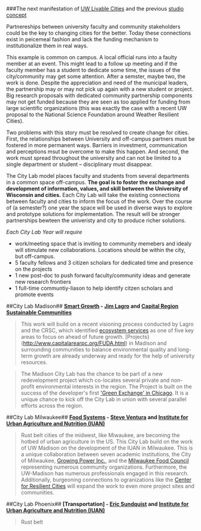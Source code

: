 ###The next manifestation of [UW Livable Cities](LivableCitiesOriginal.md) and the previous [studio concept](StudioPlan.md)

Partnereships between university faculty and community stakeholders could be the key to changing cities for the better. Today these connections exist in peicemeal fashion and lack the funding mechanism to institutionalize them in real ways. 

This example is common on campus. A local official runs into a faulty member at an event. This might lead to a follow up meeting and if the faculty member has a student to dedicate some time, the issues of the city/community may get some attention. After a semster, maybe two, the work is done. Despite the appreciation and need of the municipal leaders, the partnership may or may not pick up again with a new student or project. Big research proposals with dedicated community partnership components may not get funded because they are seen as too applied for funding from large scientific organizations (this was exactly the case with a recent UW proposal to the National Science Foundation around Weather Resilient Cities).

Two problems with this story must be resolved to create change for cities. First, the relationships between University and off-campus partners must be fostered in more permanent ways. Barriers in investment, communication and perceptions msut be overcome to make this happen. And second, the work must spread throughout the university and can not be limited to a single department or student – disciplinary must disappear. 

The City Lab model places faculty and students from several departments in a common space off-campus. __The goal is to foster the exchange and development of information, values, and skill between the University of Wisconsin and cities.__  Each City Lab will take the existing connections between faculty and cities to inform the focus of the work.  Over the course of (a semester?) one year the space will be used in diverse ways to explore and prototype solutions for implementation. The result will be stronger partnerships bewteen the univeristy and city to produce richer solutions. 

_Each City Lab Year will require_
+ work/meeting space that is inviting to community memebers and idealy will stimulate new collaborations. Locations should be within the city, but off-campus. 
+ 5 faculty fellows and 3 citizen scholars for dedicated time and presence on the projects 
+ 1 new post-doc to push forward faculty/community ideas and generate new research frontiers
+ 1 full-time communtiy-liason to help identify citzen scholars and promote events


##City Lab Madison##
__[Smart Growth](greeninf.md) - [Jim Lagro](http://www.wicci.wisc.edu/lagro.php) and [Capital Region Sustainable Communities](http://www.capitalregionscrpg.org/)__
>This work will build on a recent visioning process conducted by Lagro and the CRSC, which identified [ecosystem services](http://www.capitalregionscrpg.org/?page_id=1295) as one of five key areas to focus on ahead of future growth. [Projects}(http://www.capitalarearpc.org/FUDA.html) in Madison and surrounding communities to balance environmental quality and long-term growth are already underway and ready for the help of university resources. 

>The Madison City Lab has the chance to be part of a new redevelopment project which co-locates several private and non-profit environmental interests in the region. The Project is built on the success of the developer's first ['Green Exchange' in Chicago](http://www.greenexchange.com/). It is a unique chance to kick off the City Lab in union with several parallel efforts across the region.

##City Lab Milwaukee##
__[Food Systems](food.md) - [Steve Ventura](http://experts.news.wisc.edu/experts/727) and [Institute for Urban Agriculture and Nutrition (IUAN)](https://www.facebook.com/InstituteUrbanAgNutrition/info)__
>Rust belt cities of the midwest, like Miwaukee, are becoming the hotbed of urban agriculture in the US. This City Lab build on the work of UW Madison on the development of the IUAN in Milwaukee. This is a unique collaboration between seven academic institutions, the City of Milwaukee, [Growing Power Inc.](http://www.growingpower.org/), and the [Milwaukee Food Council](http://www.milwaukeefoodcouncil.org/milwaukee_food_council/home.html) representing numerous community organizations. Furthermore, the UW-Madison has numerous professionals engaged in this research. Additionally, burgeoning connections to ogranizations like the [Center for Resilient Cities](http://www.resilientcities.org/) will expand the work to even more project sites and communities. 

##City Lab Phoenix##
__[Transportation] - [Eric Sundquist](http://experts.news.wisc.edu/experts/727) and [Institute for Urban Agriculture and Nutrition (IUAN)](https://www.facebook.com/InstituteUrbanAgNutrition/info)__
>Rust belt



